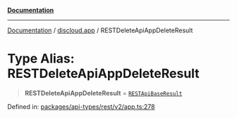[**Documentation**](../../README.md)

***

[Documentation](../../packages.md) / [discloud.app](../README.md) / RESTDeleteApiAppDeleteResult

# Type Alias: RESTDeleteApiAppDeleteResult

> **RESTDeleteApiAppDeleteResult** = [`RESTApiBaseResult`](../interfaces/RESTApiBaseResult.md)

Defined in: [packages/api-types/rest/v2/app.ts:278](https://github.com/discloud/discloud.app/blob/5b4e3fe9c701f0b4f5ffa4246f463403d1e47fa1/packages/api-types/rest/v2/app.ts#L278)
